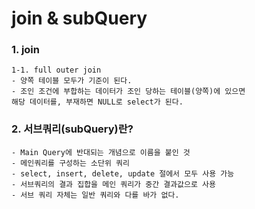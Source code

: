 # join & subQuery

### 1. join
    1-1. full outer join
    - 양쪽 테이블 모두가 기준이 된다.
    - 조인 조건에 부합하는 데이터가 조인 당하는 테이블(양쪽)에 있으면
    해당 데이터를, 부재하면 NULL로 select가 된다.

### 2. 서브쿼리(subQuery)란?
    - Main Query에 반대되는 개념으로 이름을 붙인 것
    - 메인쿼리를 구성하는 소단위 쿼리
    - select, insert, delete, update 절에서 모두 사용 가능
    - 서브쿼리의 결과 집합을 메인 쿼리가 중간 결과값으로 사용
    - 서브 쿼리 자체는 일반 쿼리와 다를 바가 없다.